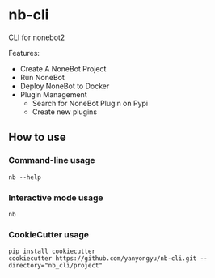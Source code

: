 # nb-cli

CLI for nonebot2

Features:

- Create A NoneBot Project
- Run NoneBot
- Deploy NoneBot to Docker
- Plugin Management
  - Search for NoneBot Plugin on Pypi
  - Create new plugins

## How to use

### Command-line usage

```shell
nb --help
```

### Interactive mode usage

```shell
nb
```

### CookieCutter usage

```shell
pip install cookiecutter
cookiecutter https://github.com/yanyongyu/nb-cli.git --directory="nb_cli/project"
```
